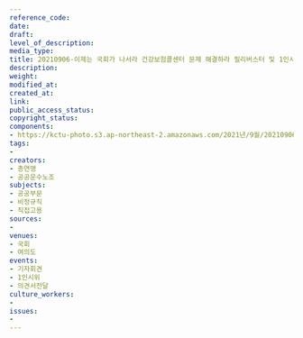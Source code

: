 ```yaml
---
reference_code: 
date: 
draft: 
level_of_description: 
media_type: 
title: 20210906-이제는 국회가 나서라 건강보험콜센터 문제 해결하라 필리버스터 및 1인시위
description: 
weight: 
modified_at: 
created_at: 
link: 
public_access_status: 
copyright_status: 
components:
- https://kctu-photo.s3.ap-northeast-2.amazonaws.com/2021년/9월/20210906-이제는+국회가+나서라+건강보험콜센터+문제+해결하라+필리버스터+및+1인시위/_5D40025.jpg
tags:
- 
creators:
- 총연맹
- 공공운수노조
subjects:
- 공공부문
- 비정규직
- 직접고용
sources:
- 
venues:
- 국회
- 여의도
events:
- 기자회견
- 1인시위
- 의견서전달
culture_workers:
- 
issues:
- 
---
```

